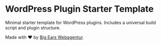 # WordPress Plugin Starter Template

Minimal starter template for WordPress plugins.
Includes a universal build script and plugin structure.

Made with ❤️ by [Big Ears Webagentur](https://bigears.work).
